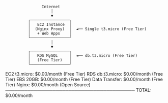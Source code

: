                     Internet
                        │
                        ▼
              ┌─────────────────┐
              │   EC2 Instance  │
              │  (Nginx Proxy)  │  ◄── Single t3.micro (Free Tier)
              │   + Web Apps    │
              └─────────────────┘
                        │
                        ▼
              ┌─────────────────┐
              │   RDS MySQL     │  ◄── db.t3.micro (Free Tier)
              │   (Free Tier)   │
              └─────────────────┘

EC2 t3.micro:     $0.00/month (Free Tier)
RDS db.t3.micro:  $0.00/month (Free Tier)
EBS 20GB:         $0.00/month (Free Tier)
Data Transfer:    $0.00/month (Free Tier)
Nginx:            $0.00/month (Open Source)
─────────────────────────────────────────
TOTAL:            $0.00/month              